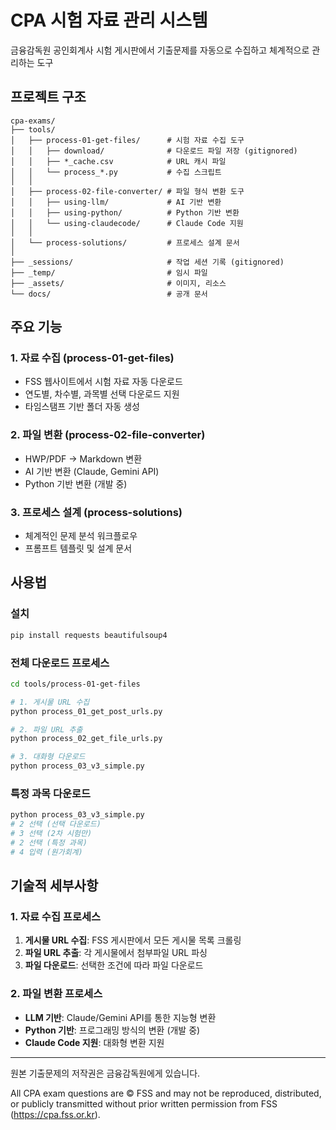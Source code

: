 # CPA 시험 자료 관리 시스템

금융감독원 공인회계사 시험 게시판에서 기출문제를 자동으로 수집하고 체계적으로 관리하는 도구

## 프로젝트 구조

```
cpa-exams/
├── tools/
│   ├── process-01-get-files/      # 시험 자료 수집 도구
│   │   ├── download/              # 다운로드 파일 저장 (gitignored)
│   │   ├── *_cache.csv            # URL 캐시 파일
│   │   └── process_*.py           # 수집 스크립트
│   │
│   ├── process-02-file-converter/ # 파일 형식 변환 도구
│   │   ├── using-llm/             # AI 기반 변환
│   │   ├── using-python/          # Python 기반 변환
│   │   └── using-claudecode/      # Claude Code 지원
│   │
│   └── process-solutions/         # 프로세스 설계 문서
│
├── _sessions/                     # 작업 세션 기록 (gitignored)
├── _temp/                         # 임시 파일
├── _assets/                       # 이미지, 리소스
└── docs/                          # 공개 문서
```

## 주요 기능

### 1. 자료 수집 (process-01-get-files)
- FSS 웹사이트에서 시험 자료 자동 다운로드
- 연도별, 차수별, 과목별 선택 다운로드 지원
- 타임스탬프 기반 폴더 자동 생성

### 2. 파일 변환 (process-02-file-converter)
- HWP/PDF → Markdown 변환
- AI 기반 변환 (Claude, Gemini API)
- Python 기반 변환 (개발 중)

### 3. 프로세스 설계 (process-solutions)
- 체계적인 문제 분석 워크플로우
- 프롬프트 템플릿 및 설계 문서


## 사용법

### 설치
```bash
pip install requests beautifulsoup4
```

### 전체 다운로드 프로세스
```bash
cd tools/process-01-get-files

# 1. 게시물 URL 수집
python process_01_get_post_urls.py

# 2. 파일 URL 추출
python process_02_get_file_urls.py

# 3. 대화형 다운로드
python process_03_v3_simple.py
```

### 특정 과목 다운로드
```bash
python process_03_v3_simple.py
# 2 선택 (선택 다운로드)
# 3 선택 (2차 시험만)
# 2 선택 (특정 과목)
# 4 입력 (원가회계)
```

## 기술적 세부사항

### 1. 자료 수집 프로세스

1. **게시물 URL 수집**: FSS 게시판에서 모든 게시물 목록 크롤링
2. **파일 URL 추출**: 각 게시물에서 첨부파일 URL 파싱
3. **파일 다운로드**: 선택한 조건에 따라 파일 다운로드

### 2. 파일 변환 프로세스

- **LLM 기반**: Claude/Gemini API를 통한 지능형 변환
- **Python 기반**: 프로그래밍 방식의 변환 (개발 중)
- **Claude Code 지원**: 대화형 변환 지원


---

원본 기출문제의 저작권은 금융감독원에게 있습니다.

All CPA exam questions are © FSS and may not be reproduced, distributed,
or publicly transmitted without prior written permission from FSS
(https://cpa.fss.or.kr).